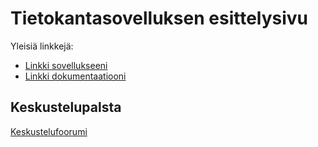 # Tietokantasovelluksen esittelysivu

Yleisiä linkkejä:

* [Linkki sovellukseeni](https://www.cs.helsinki.fi)
* [Linkki dokumentaatiooni](https://www.github.com)

## Keskustelupalsta

[Keskustelufoorumi](http://advancedkittenry.github.io/suunnittelu_ja_tyoymparisto/aiheet/Keskustelufoorumi.html) 
